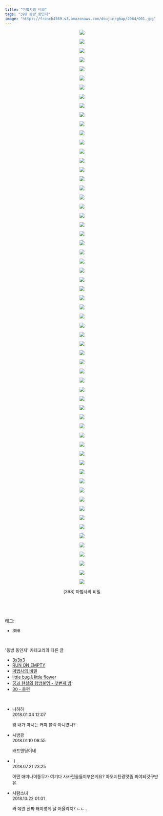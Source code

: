```yaml
---
title: "마법사의 비밀"
tags: "398 동방_동인지"
image: "https://franch4569.s3.amazonaws.com/doujin/ghap/2064/001.jpg"
---
```

<div class="article">
<p style="text-align: center; clear: none; float: none;"><img src="{{ site.imgserver2 }}/ghap/2064/001.jpg"/></p>
<p style="text-align: center; clear: none; float: none;"><img src="{{ site.imgserver2 }}/ghap/2064/002.jpg"/></p>
<p style="text-align: center; clear: none; float: none;"><img src="{{ site.imgserver2 }}/ghap/2064/003.jpg"/></p>
<p style="text-align: center; clear: none; float: none;"><img src="{{ site.imgserver2 }}/ghap/2064/004.jpg"/></p>
<p style="text-align: center; clear: none; float: none;"><img src="{{ site.imgserver2 }}/ghap/2064/005.jpg"/></p>
<p style="text-align: center; clear: none; float: none;"><img src="{{ site.imgserver2 }}/ghap/2064/006.jpg"/></p>
<p style="text-align: center; clear: none; float: none;"><img src="{{ site.imgserver2 }}/ghap/2064/007.jpg"/></p>
<p style="text-align: center; clear: none; float: none;"><img src="{{ site.imgserver2 }}/ghap/2064/008.jpg"/></p>
<p style="text-align: center; clear: none; float: none;"><img src="{{ site.imgserver2 }}/ghap/2064/009.jpg"/></p>
<p style="text-align: center; clear: none; float: none;"><img src="{{ site.imgserver2 }}/ghap/2064/010.jpg"/></p>
<p style="text-align: center; clear: none; float: none;"><img src="{{ site.imgserver2 }}/ghap/2064/011.jpg"/></p>
<p style="text-align: center; clear: none; float: none;"><img src="{{ site.imgserver2 }}/ghap/2064/012.jpg"/></p>
<p style="text-align: center; clear: none; float: none;"><img src="{{ site.imgserver2 }}/ghap/2064/013.jpg"/></p>
<p style="text-align: center; clear: none; float: none;"><img src="{{ site.imgserver2 }}/ghap/2064/014.jpg"/></p>
<p style="text-align: center; clear: none; float: none;"><img src="{{ site.imgserver2 }}/ghap/2064/015.jpg"/></p>
<p style="text-align: center; clear: none; float: none;"><img src="{{ site.imgserver2 }}/ghap/2064/016.jpg"/></p>
<p style="text-align: center; clear: none; float: none;"><img src="{{ site.imgserver2 }}/ghap/2064/017.jpg"/></p>
<p style="text-align: center; clear: none; float: none;"><img src="{{ site.imgserver2 }}/ghap/2064/018.jpg"/></p>
<p style="text-align: center; clear: none; float: none;"><img src="{{ site.imgserver2 }}/ghap/2064/019.jpg"/></p>
<p style="text-align: center; clear: none; float: none;"><img src="{{ site.imgserver2 }}/ghap/2064/020.jpg"/></p>
<p style="text-align: center; clear: none; float: none;"><img src="{{ site.imgserver2 }}/ghap/2064/021.jpg"/></p>
<p style="text-align: center; clear: none; float: none;"><img src="{{ site.imgserver2 }}/ghap/2064/022.jpg"/></p>
<p style="text-align: center; clear: none; float: none;"><img src="{{ site.imgserver2 }}/ghap/2064/023.jpg"/></p>
<p style="text-align: center; clear: none; float: none;"><img src="{{ site.imgserver2 }}/ghap/2064/024.jpg"/></p>
<p style="text-align: center; clear: none; float: none;"><img src="{{ site.imgserver2 }}/ghap/2064/025.jpg"/></p>
<p style="text-align: center; clear: none; float: none;"><img src="{{ site.imgserver2 }}/ghap/2064/026.jpg"/></p>
<p style="text-align: center; clear: none; float: none;"><img src="{{ site.imgserver2 }}/ghap/2064/027.jpg"/></p>
<p style="text-align: center; clear: none; float: none;"><img src="{{ site.imgserver2 }}/ghap/2064/028.jpg"/></p>
<p style="text-align: center; clear: none; float: none;"><img src="{{ site.imgserver2 }}/ghap/2064/029.jpg"/></p>
<p style="text-align: center; clear: none; float: none;"><img src="{{ site.imgserver2 }}/ghap/2064/030.jpg"/></p>
<p style="text-align: center; clear: none; float: none;"><img src="{{ site.imgserver2 }}/ghap/2064/031.jpg"/></p>
<p style="text-align: center; clear: none; float: none;"><img src="{{ site.imgserver2 }}/ghap/2064/032.jpg"/></p>
<p style="text-align: center; clear: none; float: none;"><img src="{{ site.imgserver2 }}/ghap/2064/033.jpg"/></p>
<p style="text-align: center; clear: none; float: none;"><img src="{{ site.imgserver2 }}/ghap/2064/034.jpg"/></p>
<p style="text-align: center; clear: none; float: none;"><img src="{{ site.imgserver2 }}/ghap/2064/035.jpg"/></p>
<p style="text-align: center; clear: none; float: none;"><img src="{{ site.imgserver2 }}/ghap/2064/036.jpg"/></p>
<p style="text-align: center; clear: none; float: none;"><img src="{{ site.imgserver2 }}/ghap/2064/037.jpg"/></p>
<p style="text-align: center; clear: none; float: none;"><img src="{{ site.imgserver2 }}/ghap/2064/038.jpg"/></p>
<p style="text-align: center; clear: none; float: none;"><img src="{{ site.imgserver2 }}/ghap/2064/039.jpg"/></p>
<p style="text-align: center; clear: none; float: none;"><img src="{{ site.imgserver2 }}/ghap/2064/040.jpg"/></p>
<p style="text-align: center; clear: none; float: none;"><img src="{{ site.imgserver2 }}/ghap/2064/041.jpg"/></p>
<p style="text-align: center; clear: none; float: none;"><img src="{{ site.imgserver2 }}/ghap/2064/042.jpg"/></p>
<p style="text-align: center; clear: none; float: none;"><img src="{{ site.imgserver2 }}/ghap/2064/043.jpg"/></p>
<p style="text-align: center; clear: none; float: none;"><img src="{{ site.imgserver2 }}/ghap/2064/044.jpg"/></p>
<p style="text-align: center; clear: none; float: none;"><img src="{{ site.imgserver2 }}/ghap/2064/045.jpg"/></p>
<p style="text-align: center; clear: none; float: none;"><img src="{{ site.imgserver2 }}/ghap/2064/046.jpg"/></p>
<p style="text-align: center; clear: none; float: none;"><img src="{{ site.imgserver2 }}/ghap/2064/047.jpg"/></p>
<p style="text-align: center; clear: none; float: none;"><img src="{{ site.imgserver2 }}/ghap/2064/048.jpg"/></p>
<p style="text-align: center; clear: none; float: none;"><img src="{{ site.imgserver2 }}/ghap/2064/049.jpg"/></p>
<p style="text-align: center; clear: none; float: none;"><img src="{{ site.imgserver2 }}/ghap/2064/050.jpg"/></p>
<p style="text-align: center; clear: none; float: none;"><img src="{{ site.imgserver2 }}/ghap/2064/051.jpg"/></p>
<p style="text-align: center; clear: none; float: none;"><img src="{{ site.imgserver2 }}/ghap/2064/052.jpg"/></p>
<p style="text-align: center; clear: none; float: none;"><img src="{{ site.imgserver2 }}/ghap/2064/053.jpg"/></p>
<p style="text-align: center; clear: none; float: none;"><img src="{{ site.imgserver2 }}/ghap/2064/054.jpg"/></p>
<p style="text-align: center; clear: none; float: none;"><img src="{{ site.imgserver2 }}/ghap/2064/055.jpg"/></p>
<p style="text-align: center; clear: none; float: none;"><img src="{{ site.imgserver2 }}/ghap/2064/056.jpg"/></p>
<p style="text-align: center; clear: none; float: none;"><img src="{{ site.imgserver2 }}/ghap/2064/057.jpg"/></p>
<p style="text-align: center; clear: none; float: none;"><img src="{{ site.imgserver2 }}/ghap/2064/058.jpg"/></p>
<p style="text-align: center; clear: none; float: none;"><img src="{{ site.imgserver2 }}/ghap/2064/059.jpg"/></p>
<p style="text-align: center; clear: none; float: none;"><img src="{{ site.imgserver2 }}/ghap/2064/060.jpg"/></p>
<p style="text-align: center; clear: none; float: none;"><img src="{{ site.imgserver2 }}/ghap/2064/061.jpg"/></p>
<p style="text-align: center; clear: none; float: none;">[398] 마법사의 비밀</p>
<p><br/></p>
</div><br/>
<div class="tagTrail">
<p>태그: </p>
<ul>
<li>398</li>
</ul>
</div><br/>
<div class="another">
<p>'동방 동인지' 카테고리의 다른 글</p>
<ul>
<li><a href="/ghap_2067">3x3x3</a></li>
<li><a href="/ghap_2066">RUN ON EMPTY</a></li>
<li><a href="/ghap_2064">마법사의 비밀</a></li>
<li><a href="/ghap_2063">little bug＆little flower</a></li>
<li><a href="/ghap_2062">꿈과 현실의 행방불명 - 첫번째 밤</a></li>
<li><a href="/ghap_2060">30 - 중편</a></li>
</ul>
</div><br/>
<div class="cb_module cb_fluid">
<div class="cb_wrt cb_profile">
<div class="comment">
<ul>
<li class="cb_thumb_off" id="comment15166239">
<div class="cb_comment_area">
<div class="cb_info_area">
<div class="cb_section">
<span class="cb_nick_name">나하하</span>
</div>
<div class="cb_section">
<span class="cb_date">2018.01.04 12:07 </span>
</div>
</div>
<div class="cb_dsc_comment">
<p class="cb_dsc">
											앜 내가 마시는 커피 블랙 아니였나?
										</p>
</div>
</div></li>
<li class="cb_thumb_off" id="comment15170858">
<div class="cb_comment_area">
<div class="cb_info_area">
<div class="cb_section">
<span class="cb_nick_name">시밤쾅</span>
</div>
<div class="cb_section">
<span class="cb_date">2018.01.10 08:55 </span>
</div>
</div>
<div class="cb_dsc_comment">
<p class="cb_dsc">
											배드엔딩이네 
										</p>
</div>
</div></li>
<li class="cb_thumb_off" id="comment15291413">
<div class="cb_comment_area">
<div class="cb_info_area">
<div class="cb_section">
<span class="cb_nick_name">ㅣ</span>
</div>
<div class="cb_section">
<span class="cb_date">2018.07.21 23:25 </span>
</div>
</div>
<div class="cb_dsc_comment">
<p class="cb_dsc">
											어떤 애미나이동무가 여기다 사카린을들이부은게요? 아오지탄광맛좀 봐야되것구만유
										</p>
</div>
</div></li>
<li class="cb_thumb_off" id="comment15359383">
<div class="cb_comment_area">
<div class="cb_info_area">
<div class="cb_section">
<span class="cb_nick_name">사람소녀</span>
</div>
<div class="cb_section">
<span class="cb_date">2018.10.22 01:01 </span>
</div>
</div>
<div class="cb_dsc_comment">
<p class="cb_dsc">
											와 얘넨 진짜 왜이렇게 잘 어울리지? ㄷㄷ..
										</p>
</div>
</div></li>
</ul>
</div>
</div><!-- commentList close -->
</div><br/>
